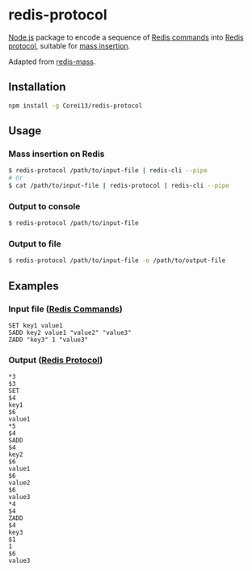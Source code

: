# redis-protocol

[Node.js](http://nodejs.org/) package to encode a sequence of [Redis commands](http://redis.io/commands) into [Redis protocol](http://redis.io/topics/protocol), suitable for [mass insertion](http://redis.io/topics/mass-insert).

Adapted from [redis-mass](https://github.com/almeida/redis-mass).

## Installation

```bash
npm install -g Corei13/redis-protocol
```

## Usage

### Mass insertion on Redis

```bash
$ redis-protocol /path/to/input-file | redis-cli --pipe
# Or
$ cat /path/to/input-file | redis-protocol | redis-cli --pipe
```

### Output to console

```bash
$ redis-protocol /path/to/input-file
```

### Output to file

```bash
$ redis-protocol /path/to/input-file -o /path/to/output-file
```

## Examples

### Input file ([Redis Commands](http://redis.io/commands))

```
SET key1 value1
SADD key2 value1 "value2" "value3"
ZADD "key3" 1 "value3"
```

### Output ([Redis Protocol](http://redis.io/topics/protocol))

```
*3
$3
SET
$4
key1
$6
value1
*5
$4
SADD
$4
key2
$6
value1
$6
value2
$6
value3
*4
$4
ZADD
$4
key3
$1
1
$6
value3
```
